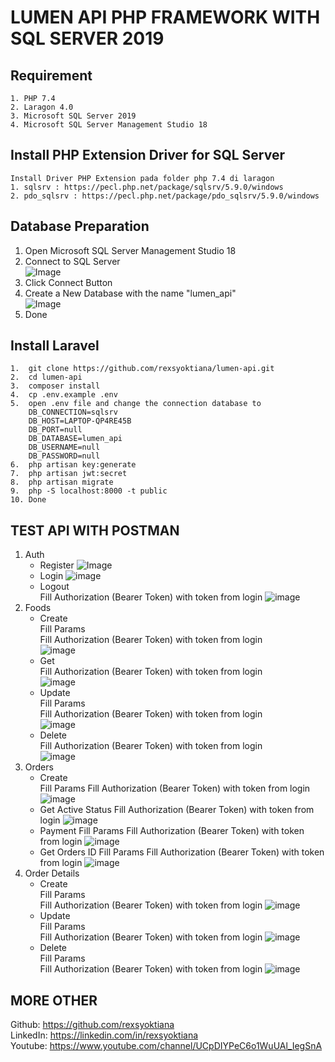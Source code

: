 # LUMEN API PHP FRAMEWORK WITH SQL SERVER 2019

## Requirement
    1. PHP 7.4
    2. Laragon 4.0
    3. Microsoft SQL Server 2019
    4. Microsoft SQL Server Management Studio 18
   
## Install PHP Extension Driver for SQL Server
    Install Driver PHP Extension pada folder php 7.4 di laragon
    1. sqlsrv : https://pecl.php.net/package/sqlsrv/5.9.0/windows
    2. pdo_sqlsrv : https://pecl.php.net/package/pdo_sqlsrv/5.9.0/windows

## Database Preparation
1.  Open Microsoft SQL Server Management Studio 18
2.  Connect to SQL Server <br>
![Image](https://drive.google.com/uc?export=view&id=1vCqy3qBQoVmD7x1jm1jQxsrRFjCh2Ibu)
3.  Click Connect Button
4.  Create a New Database with the name "lumen_api" <br>
![Image](https://drive.google.com/uc?export=view&id=1RyifEM3K2HafIWJAb7GQJ8QXVUB3HGMJ)
5.  Done

## Install Laravel
    1.  git clone https://github.com/rexsyoktiana/lumen-api.git
    2.  cd lumen-api
    3.  composer install
    4.  cp .env.example .env
    5.  open .env file and change the connection database to
        DB_CONNECTION=sqlsrv
        DB_HOST=LAPTOP-QP4RE45B
        DB_PORT=null
        DB_DATABASE=lumen_api
        DB_USERNAME=null
        DB_PASSWORD=null
    6.  php artisan key:generate
    7.  php artisan jwt:secret
    8.  php artisan migrate
    9.  php -S localhost:8000 -t public
    10. Done

## TEST API WITH POSTMAN
1. Auth
    - Register
        ![Image](https://drive.google.com/uc?export=view&id=1yQ9E1qyG0j7yKd-_HawXX53GGpRPKd0a)
    - Login
        ![image](https://drive.google.com/uc?export=view&id=1aAPOd3iOTh1fKQqek6Re12PYzBq70Irf)
    - Logout<br>
        Fill Authorization (Bearer Token) with token from login
        ![image](https://drive.google.com/uc?export=view&id=1X3sFwG3Ke7vre5oEBjkVpNXWP_q2AiCf)
2. Foods
    - Create<br>
        Fill Params<br>
        Fill Authorization (Bearer Token) with token from login<br>
        ![image](https://drive.google.com/uc?export?=view&id=1pgeQHsFS4Bd9ANTxScF515_nkSx2f3aR)
    - Get<br>
        Fill Authorization (Bearer Token) with token from login<br>
        ![image](https://drive.google.com/uc?export=view&id=1SO1FXtGii0Q9lEDa-C7qVfl-SGfkJ8hr)
    - Update<br>
        Fill Params<br>
        Fill Authorization (Bearer Token) with token from login<br>
        ![image](https://drive.google.com/uc?export=view&id=1R_jFnBV3p5hN2d_mjey_Do3eiXrsh6DM)
    - Delete<br>
        Fill Authorization (Bearer Token) with token from login<br>
        ![image](https://drive.google.com/uc?export=view&id=1Qusu806x_HRM4VBgoajNutqHTpWpKqLj)
3. Orders
    - Create<br>
        Fill Params
        Fill Authorization (Bearer Token) with token from login
        ![image](https://drive.google.com/uc?export=view&id=1KU6-BY_it1bDUzNzykcLukFJqIjZgRCV)
    - Get Active Status
        Fill Authorization (Bearer Token) with token from login
        ![image](https://drive.google.com/uc?export=view&id=1O7N-tN_i32shdvLX5cpi1zZSEhFs9-U8)
    - Payment
        Fill Params
        Fill Authorization (Bearer Token) with token from login
        ![image](https://drive.google.com/uc?export=view&id=1HI5oJFkCpad-IJSJscZOI6id-YLSmFnN)
    - Get Orders ID
        Fill Params
        Fill Authorization (Bearer Token) with token from login
        ![image](https://drive.google.com/uc?export?=view&id=19acfZqVInIXNj2Uaur7ZPb4-dYFbmPIA)
4. Order Details
   - Create<br>
        Fill Params<br>
        Fill Authorization (Bearer Token) with token from login
        ![image](https://drive.google.com/uc?export=view&id=1V65c6FcTJWcasgScvEXvHD5-9Cx64XUJ)
   - Update <br>
        Fill Params<br>
        Fill Authorization (Bearer Token) with token from login
        ![image](https://drive.google.com/uc?export=view&id=1KVfqowOUVhNXrJD-siAqx5RE5axrwYih)
   - Delete<br>
        Fill Params<br>
        Fill Authorization (Bearer Token) with token from login
        ![image](https://drive.google.com/uc?export=view&id=1rXrxJyMsOgJoonQS0KBtLaE2jrzQN3y5)

## MORE OTHER
Github: https://github.com/rexsyoktiana<br>
LinkedIn: https://linkedin.com/in/rexsyoktiana <br>
Youtube: https://www.youtube.com/channel/UCpDIYPeC6o1WuUAl_IegSnA
